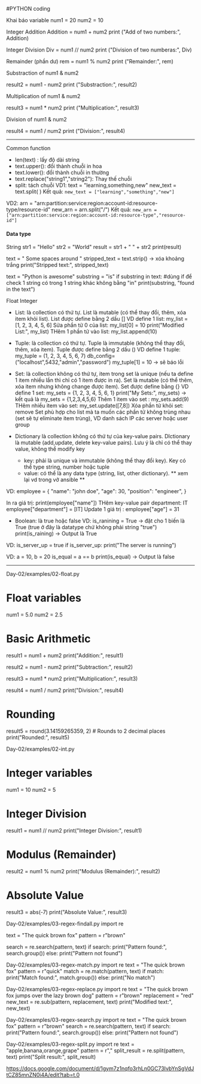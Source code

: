 #PYTHON coding

Khai báo variable
num1 = 20
num2 = 10

Integer Addition
Addition = num1 + num2
print ("Add of two numbers:", Addition)

Integer Division
Div = num1 // num2
print ("Division of two numberas:", Div)

Remainder (phần dư)
rem = num1 % num2
print ("Remainder:", rem)

Substraction of num1 & num2

result2 = num1 - num2
print ("Substraction:", result2)

Multiplication of num1 & num2

result3 = num1 * num2
print ("Multiplication:", result3)



Division of num1 & num2

result4 = num1 / num2
print ("Division:", result4)


---
Common function

- len(text) : lấy độ dài string
- text.upper(): đổi thành chuỗi in hoa
- text.lower(): đổi thành chuỗi in thường
- text.replace("string1","string2"): Thay thế chuỗi
- split: tách chuỗi
VD1:
text = "learning,something,new"
new_text = text.split( )
Kết quả: `new_text = ["learning","something","new"]`

VD2:
arn = "arn:partition:service:region:account-id:resource-type/resource-id"
new_arn = arn.split("/")
Kết quả: `new_arn = ["arn:partition:service:region:account-id:resource-type","resource-id"]`





#### Data type
String
str1 = "Hello"
str2 = "World"
result = str1 + " " + str2
print(result)


text = "   Some spaces around   "
stripped_text = text.strip() -> xóa khoảng trắng
print("Stripped text:", stripped_text)

text = "Python is awesome"
substring = "is"
if substring in text: #dùng if để check 1 string có trong 1 string khác không bằng "in"
    print(substring, "found in the text")

Float
Integer

- List: là collection có thứ tự. List là mutable (có thể thay đổi, thêm, xóa item khỏi list). List được define bằng 2 dấu []
VD define 1 list: my_list = [1, 2, 3, 4, 5, 6]
Sửa phần tử 0 của list: my_list[0] = 10 
print("Modified List:", my_list)
THêm 1 phần tử vào list: my_list.append(10)

- Tuple: là collection có thứ tự. Tuple là immutable (không thể thay đổi, thêm, xóa item). Tuple được define bằng 2 dấu ()
VD define 1 tuple: my_tuple = (1, 2, 3, 4, 5, 6, 7)
db_config=("localhost",5432,"admin","password")
my_tuple[1] = 10 -> sẽ báo lỗi

- Set: là collection không có thứ tự, item trong set là unique (nếu ta define 1 item nhiều lần thì chỉ có 1 item được in ra). Set là mutable (có thể thêm, xóa item nhưng không change được item). Set được define bằng {}
VD define 1 set: my_sets = {1, 2, 3, 4, 5, 6, 1}
print("My Sets:", my_sets) -> kết quả là my_sets = {1,2,3,4,5,6}
Thêm 1 item vào set : my_sets.add(9)
THêm nhiều item vào set: my_set.update([7,8])
Xóa phần tử khỏi set: remove
Set phù hợp cho list mà ta muốn các phần tử không trùng nhau (set sẽ tự eliminate item trùng), VD danh sách IP các server hoặc user group

- Dictionary là collection không có thứ tự của key-value pairs. DIctionary là mutable (add,update, delete key-value pairs). Lưu ý là chỉ có thể thay value, không thể modify key
  - key: phải là unique và immutable (không thể thay đổi key). Key có thể type string, number hoặc tuple
  - value: có thể là any data type (string, list, other dictionary). ** xem lại vd trong vở ansible **
 
VD:
employee = {
  "name": "john doe",
  "age": 30,
  "position": "engineer",
}

In ra giá trị:
print(employee["name"]) 
THêm key-value pair department: IT
employee["department"] = [IT]
Update 1 giá trị :
employee["age"] = 31


- Boolean: là true hoặc false
VD: is_ranining = True -> đặt cho 1 biến là True (true ở đây là datatype chứ không phải string "true")
print(is_raining) -> Output là True

VD:
is_server_up = true
if is_server_up:
  print("The server is running")

VD:
a = 10, b = 20
is_equal = a == b
print(is_equal) -> Output là false


---







	
Day-02/examples/02-float.py
# Float variables
num1 = 5.0
num2 = 2.5

# Basic Arithmetic
result1 = num1 + num2
print("Addition:", result1)

result2 = num1 - num2
print("Subtraction:", result2)

result3 = num1 * num2
print("Multiplication:", result3)

result4 = num1 / num2
print("Division:", result4)

# Rounding
result5 = round(3.14159265359, 2)  # Rounds to 2 decimal places
print("Rounded:", result5)

Day-02/examples/02-int.py
# Integer variables
num1 = 10
num2 = 5

# Integer Division
result1 = num1 // num2
print("Integer Division:", result1)

# Modulus (Remainder)
result2 = num1 % num2
print("Modulus (Remainder):", result2)

# Absolute Value
result3 = abs(-7)
print("Absolute Value:", result3)

Day-02/examples/03-regex-findall.py
import re

text = "The quick brown fox"
pattern = r"brown"

search = re.search(pattern, text)
if search:
    print("Pattern found:", search.group())
else:
    print("Pattern not found")
	
Day-02/examples/03-regex-match.py
import re
text = "The quick brown fox"
pattern = r"quick"
match = re.match(pattern, text)
if match:
    print("Match found:", match.group())
else:
    print("No match")
	
Day-02/examples/03-regex-replace.py
import re
text = "The quick brown fox jumps over the lazy brown dog"
pattern = r"brown"
replacement = "red"
new_text = re.sub(pattern, replacement, text)
print("Modified text:", new_text)

Day-02/examples/03-regex-search.py
import re
text = "The quick brown fox"
pattern = r"brown"
search = re.search(pattern, text)
if search:
    print("Pattern found:", search.group())
else:
    print("Pattern not found")
	
Day-02/examples/03-regex-split.py
import re
text = "apple,banana,orange,grape"
pattern = r","
split_result = re.split(pattern, text)
print("Split result:", split_result)



https://docs.google.com/document/d/1gym7z1nqfo3rhLn0GC73IvbYnSgVdJtCZ85mnZN0i4A/edit?tab=t.0
